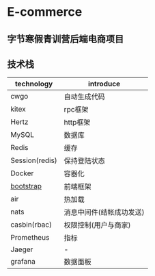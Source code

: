 # E-commerce
## 字节寒假青训营后端电商项目

## 技术栈
| technology                                                                   | introduce     |
|------------------------------------------------------------------------------|---------------|
| cwgo                                                                         | 自动生成代码        |
| kitex                                                                        | rpc框架         |
| Hertz                                                                        | http框架        |
| MySQL                                                                        | 数据库           |
| Redis                                                                        | 缓存            |
| Session(redis)                                                               | 保持登陆状态        |
| Docker                                                                       | 容器化           |
| [bootstrap](https://getbootstrap.com/docs/5.3/getting-started/introduction/) | 前端框架          |
| air                                                                          | 热加载           |
| nats                                                                         | 消息中间件(结帐成功发送) |
| casbin(rbac)                                                                 | 权限控制(用户与商家)   |
| Prometheus                                                                   | 指标            |
| Jaeger                                                                       | -             |
| grafana                                                                   | 数据面板          |

